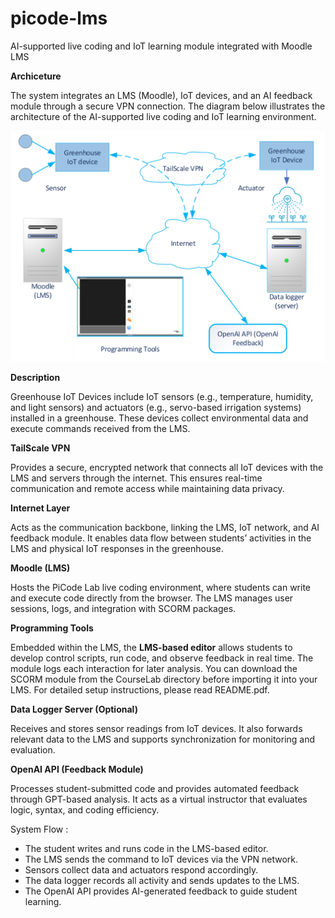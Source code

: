 # picode-lms
AI-supported live coding and IoT learning module integrated with Moodle LMS

**Archiceture**

The system integrates an LMS (Moodle), IoT devices, and an AI feedback module through a secure VPN connection.
The diagram below illustrates the architecture of the AI-supported live coding and IoT learning environment.

<img src="Documentation/Architecture.png" alt="Ilustrasi Irigasi" width="600"/>

**Description**

Greenhouse IoT Devices include IoT sensors (e.g., temperature, humidity, and light sensors) and actuators (e.g., servo-based irrigation systems) installed in a greenhouse. These devices collect environmental data and execute commands received from the LMS.

**TailScale VPN**

Provides a secure, encrypted network that connects all IoT devices with the LMS and servers through the internet. This ensures real-time communication and remote access while maintaining data privacy.

**Internet Layer**

Acts as the communication backbone, linking the LMS, IoT network, and AI feedback module. It enables data flow between students’ activities in the LMS and physical IoT responses in the greenhouse.

**Moodle (LMS)**

Hosts the PiCode Lab live coding environment, where students can write and execute code directly from the browser. The LMS manages user sessions, logs, and integration with SCORM packages.

**Programming Tools**

Embedded within the LMS, the **LMS-based editor** allows students to develop control scripts, run code, and observe feedback in real time. The module logs each interaction for later analysis. You can download the SCORM module from the CourseLab directory before importing it into your LMS. For detailed setup instructions, please read README.pdf.

**Data Logger Server (Optional)**

Receives and stores sensor readings from IoT devices. It also forwards relevant data to the LMS and supports synchronization for monitoring and evaluation.

**OpenAI API (Feedback Module)**

Processes student-submitted code and provides automated feedback through GPT-based analysis. It acts as a virtual instructor that evaluates logic, syntax, and coding efficiency.

System Flow :

  - The student writes and runs code in the LMS-based editor.
  - The LMS sends the command to IoT devices via the VPN network.
  - Sensors collect data and actuators respond accordingly.
  - The data logger records all activity and sends updates to the LMS.
  - The OpenAI API provides AI-generated feedback to guide student learning.

